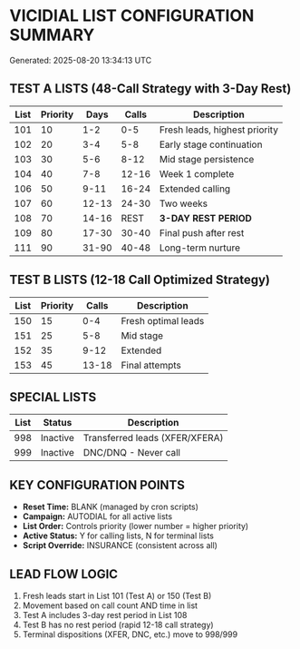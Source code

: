 # VICIDIAL LIST CONFIGURATION SUMMARY
Generated: 2025-08-20 13:34:13 UTC

## TEST A LISTS (48-Call Strategy with 3-Day Rest)
| List | Priority | Days | Calls | Description |
|------|----------|------|-------|-------------|
| 101  | 10       | 1-2  | 0-5   | Fresh leads, highest priority |
| 102  | 20       | 3-4  | 5-8   | Early stage continuation |
| 103  | 30       | 5-6  | 8-12  | Mid stage persistence |
| 104  | 40       | 7-8  | 12-16 | Week 1 complete |
| 106  | 50       | 9-11 | 16-24 | Extended calling |
| 107  | 60       | 12-13| 24-30 | Two weeks |
| 108  | 70       | 14-16| REST  | **3-DAY REST PERIOD** |
| 109  | 80       | 17-30| 30-40 | Final push after rest |
| 111  | 90       | 31-90| 40-48 | Long-term nurture |

## TEST B LISTS (12-18 Call Optimized Strategy)
| List | Priority | Calls | Description |
|------|----------|-------|-------------|
| 150  | 15       | 0-4   | Fresh optimal leads |
| 151  | 25       | 5-8   | Mid stage |
| 152  | 35       | 9-12  | Extended |
| 153  | 45       | 13-18 | Final attempts |

## SPECIAL LISTS
| List | Status   | Description |
|------|----------|-------------|
| 998  | Inactive | Transferred leads (XFER/XFERA) |
| 999  | Inactive | DNC/DNQ - Never call |

## KEY CONFIGURATION POINTS
- **Reset Time:** BLANK (managed by cron scripts)
- **Campaign:** AUTODIAL for all active lists
- **List Order:** Controls priority (lower number = higher priority)
- **Active Status:** Y for calling lists, N for terminal lists
- **Script Override:** INSURANCE (consistent across all)

## LEAD FLOW LOGIC
1. Fresh leads start in List 101 (Test A) or 150 (Test B)
2. Movement based on call count AND time in list
3. Test A includes 3-day rest period in List 108
4. Test B has no rest period (rapid 12-18 call strategy)
5. Terminal dispositions (XFER, DNC, etc.) move to 998/999
